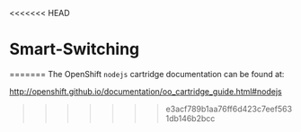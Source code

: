 <<<<<<< HEAD
# Smart-Switching
=======
The OpenShift `nodejs` cartridge documentation can be found at:

http://openshift.github.io/documentation/oo_cartridge_guide.html#nodejs
>>>>>>> e3acf789b1aa76ff6d423c7eef5631db146b2bcc
